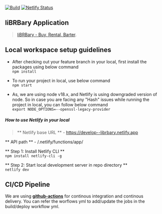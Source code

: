 [![Build](https://github.com/librbary/main-backend-node/actions/workflows/node-build.yml/badge.svg?branch=develop)](https://github.com/librbary/main-backend-node/actions/workflows/node-build.yml)   [![Netlify Status](https://api.netlify.com/api/v1/badges/557304d1-dc9c-411b-9649-7f2cb4310324/deploy-status)](https://app.netlify.com/sites/deft-biscuit-c24200/deploys)

## liBRBary Application
> [liBRBary - Buy, Rental, Barter](https://librbary.github.io/librbary-buy-feature/).

## Local workspace setup guidelines
* After checking out your feature branch in your local, first install the packages using below command <br />
``` npm install ```

* To run your project in local, use below command <br />
``` npm start ```

* As, we are using node v18.x, and Netlify is using downgraded version of node. So in case you are facing any "Hash" issues while running the project in local, you can follow below command <br />
``` export NODE_OPTIONS=--openssl-legacy-provider ```

##### How to use Netlify in your local

> ** Netlify base URL ** - https://develop--librbary.netlify.app

** API path ** - /.netlify/functions/app/<your-api>

** Step 1: Install Netlify CLI ** <br />
``` npm install netlify-cli -g ```

** Step 2: Start local development server in repo directory ** <br />
``` netlify dev ```

## CI/CD Pipeline
We are using [**github-actions**](https://github.com/librbary/main-backend-node/actions) for continous integration and continous delivery. You can refer the worflows yml to add/update the jobs in the build/deploy workflow yml.